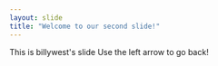 ```yaml
---
layout: slide
title: "Welcome to our second slide!"
---
```


This is billywest's slide
Use the left arrow to go back!
